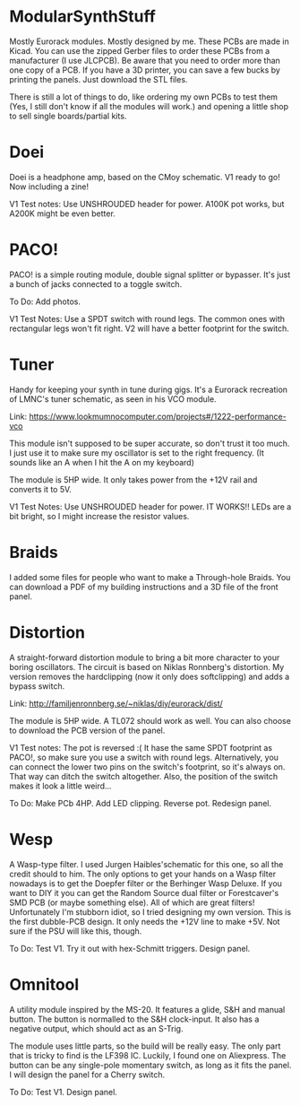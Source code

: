 # ModularSynthStuff
Mostly Eurorack modules. Mostly designed by me.
These PCBs are made in Kicad.
You can use the zipped Gerber files to order these PCBs from a manufacturer (I use JLCPCB). Be aware that you need to order more than one copy of a PCB.
If you have a 3D printer, you can save a few bucks by printing the panels. Just download the STL files.

There is still a lot of things to do, like ordering my own PCBs to test them (Yes, I still don't know if all the modules will work.) and opening a little shop to sell single boards/partial kits.


# Doei
Doei is a headphone amp, based on the CMoy schematic. V1 ready to go! Now including a zine!

V1 Test notes: Use UNSHROUDED header for power. A100K pot works, but A200K might be even better.


# PACO!
PACO! is a simple routing module, double signal splitter or bypasser. It's just a bunch of jacks connected to a toggle switch.

To Do: Add photos.

V1 Test Notes: Use a SPDT switch with round legs. The common ones with rectangular legs won't fit right. V2 will have a better footprint for the switch.


# Tuner
Handy for keeping your synth in tune during gigs. It's a Eurorack recreation of LMNC's tuner schematic, as seen in his VCO module. 

Link: https://www.lookmumnocomputer.com/projects#/1222-performance-vco

This module isn't supposed to be super accurate, so don't trust it too much. I just use it to make sure my oscillator is set to the right frequency. (It sounds like an A when I hit the A on my keyboard)

The module is 5HP wide. It only takes power from the +12V rail and converts it to 5V.

V1 Test Notes: Use UNSHROUDED header for power. IT WORKS!! LEDs are a bit bright, so I might increase the resistor values.


# Braids
I added some files for people who want to make a Through-hole Braids. You can download a PDF of my building instructions and a 3D file of the front panel.


# Distortion
A straight-forward distortion module to bring a bit more character to your boring oscillators. The circuit is based on Niklas Ronnberg's distortion. My version removes the hardclipping (now it only does softclipping) and adds a bypass switch.

Link: http://familjenronnberg.se/~niklas/diy/eurorack/dist/

The module is 5HP wide. A TL072 should work as well.
You can also choose to download the PCB version of the panel.

V1 Test notes: The pot is reversed :( It hase the same SPDT footprint as PACO!, so make sure you use a switch with round legs. Alternatively, you can connect the lower two pins on the switch's footprint, so it's always on. That way can ditch the switch altogether. Also, the position of the switch makes it look a little weird...

To Do: Make PCb 4HP. Add LED clipping. Reverse pot. Redesign panel.


# Wesp
A Wasp-type filter. I used Jurgen Haibles'schematic for this one, so all the credit should to him. The only options to get your hands on a Wasp filter nowadays is to get the Doepfer filter or the Berhinger Wasp Deluxe. If you want to DIY it you can get the Random Source dual filter or Forestcaver's SMD PCB (or maybe something else). All of which are great filters! Unfortunately I'm stubborn idiot, so I tried designing my own version.
This is the first dubble-PCB design. It only needs the +12V line to make +5V. Not sure if the PSU will like this, though.

To Do: Test V1. Try it out with hex-Schmitt triggers. Design panel.


# Omnitool
A utility module inspired by the MS-20. It features a glide, S&H and manual button. The button is normalled to the S&H clock-input. It also has a negative output, which should act as an S-Trig.

The module uses little parts, so the build will be really easy. The only part that is tricky to find is the LF398 IC. Luckily, I found one on Aliexpress. The button can be any single-pole momentary switch, as long as it fits the panel. I will design the panel for a Cherry switch.

To Do: Test V1. Design panel.
